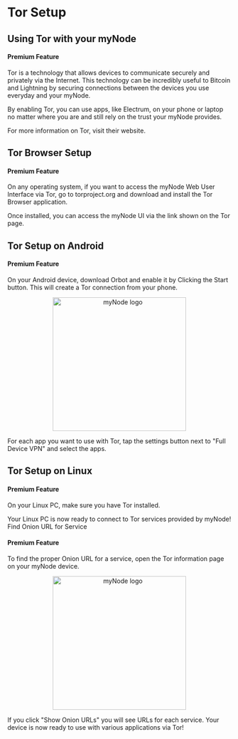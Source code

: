 # Tor Setup

## Using Tor with your myNode

#### Premium Feature

Tor is a technology that allows devices to communicate securely and privately via the Internet. This technology can be incredibly useful to Bitcoin and Lightning by securing connections between the devices you use everyday and your myNode.

By enabling Tor, you can use apps, like Electrum, on your phone or laptop no matter where you are and still rely on the trust your myNode provides.

For more information on Tor, visit their website.

## Tor Browser Setup

#### Premium Feature

On any operating system, if you want to access the myNode Web User Interface via Tor, go to torproject.org and download and install the Tor Browser application.

Once installed, you can access the myNode UI via the link shown on the Tor page.

## Tor Setup on Android

#### Premium Feature

On your Android device, download Orbot and enable it by Clicking the Start button. This will create a Tor connection from your phone.

<center>
  <figure>
    <img src="/images/remote-access-tor/setup-tor-access-1.png" alt="myNode logo" style="width: 300px">
  </figure>
</center>

For each app you want to use with Tor, tap the settings button next to "Full Device VPN" and select the apps.

## Tor Setup on Linux

#### Premium Feature

On your Linux PC, make sure you have Tor installed.

Your Linux PC is now ready to connect to Tor services provided by myNode!
Find Onion URL for Service

#### Premium Feature

To find the proper Onion URL for a service, open the Tor information page on your myNode device.

<center>
  <figure>
    <img src="/images/remote-access-tor/setup-tor-access-2.png" alt="myNode logo" style="width: 300px">
  </figure>
</center>

If you click "Show Onion URLs" you will see URLs for each service. Your device is now ready to use with various applications via Tor!
